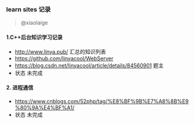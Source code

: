 ### learn sites 记录

> @xiaolaige

#### 1.C++后台知识学习记录

- http://www.linya.pub/ 汇总的知识列表
- https://github.com/linyacool/WebServer
- https://blog.csdn.net/linyacool/article/details/84560901 题主
- 状态 未完成

#### 2. 进程通信

- https://www.cnblogs.com/52php/tag/%E8%BF%9B%E7%A8%8B%E9%80%9A%E4%BF%A1/
- 状态 未完成